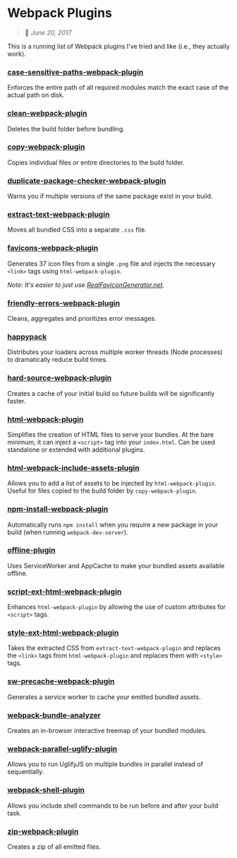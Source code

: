 # Webpack Plugins
> :calendar: *June 20, 2017*

This is a running list of Webpack plugins I've tried and like (i.e., they actually work).

### [case-sensitive-paths-webpack-plugin](https://github.com/Urthen/case-sensitive-paths-webpack-plugin)
Enforces the entire path of all required modules match the exact case of the actual path on disk.

### [clean-webpack-plugin](https://github.com/johnagan/clean-webpack-plugin)
Deletes the build folder before bundling.

### [copy-webpack-plugin](https://github.com/kevlened/copy-webpack-plugin)
Copies individual files or entire directories to the build folder.

### [duplicate-package-checker-webpack-plugin](https://github.com/darrenscerri/duplicate-package-checker-webpack-plugin)
Warns you if multiple versions of the same package exist in your build.

### [extract-text-webpack-plugin](https://github.com/webpack-contrib/extract-text-webpack-plugin)
Moves all bundled CSS into a separate `.css` file.

### [favicons-webpack-plugin](https://github.com/jantimon/favicons-webpack-plugin)
Generates 37 icon files from a single `.png` file and injects the necessary `<link>` tags using `html-webpack-plugin`.

*Note: It's easier to just use [RealFaviconGenerator.net](https://realfavicongenerator.net).*

### [friendly-errors-webpack-plugin](https://github.com/geowarin/friendly-errors-webpack-plugin)
Cleans, aggregates and prioritizes error messages.

### [happypack](https://github.com/amireh/happypack)
Distributes your loaders across multiple worker threads (Node processes) to dramatically reduce build times.

### [hard-source-webpack-plugin](https://github.com/mzgoddard/hard-source-webpack-plugin)
Creates a cache of your initial build so future builds will be significantly faster.

### [html-webpack-plugin](https://github.com/jantimon/html-webpack-plugin)
Simplifies the creation of HTML files to serve your bundles. At the bare minimum, it can inject a `<script>` tag into your `index.html`. Can be used standalone or extended with additional plugins.

### [html-webpack-include-assets-plugin](https://github.com/jharris4/html-webpack-include-assets-plugin)
Allows you to add a list of assets to be injected by `html-webpack-plugin`. Useful for files copied to the build folder by `copy-webpack-plugin`.

### [npm-install-webpack-plugin](https://github.com/webpack-contrib/npm-install-webpack-plugin)
Automatically runs `npm install` when you require a new package in your build (when running `webpack-dev-server`).

### [offline-plugin](https://github.com/NekR/offline-plugin)
Uses ServiceWorker and AppCache to make your bundled assets available offline.

### [script-ext-html-webpack-plugin](https://github.com/numical/script-ext-html-webpack-plugin)
Enhances `html-webpack-plugin` by allowing the use of custom attributes for `<script>` tags.

### [style-ext-html-webpack-plugin](https://github.com/numical/style-ext-html-webpack-plugin)
Takes the extracted CSS from `extract-text-webpack-plugin` and replaces the `<link>` tags from `html-webpack-plugin` and replaces them with `<style>` tags.

### [sw-precache-webpack-plugin](https://github.com/goldhand/sw-precache-webpack-plugin)
Generates a service worker to cache your emitted bundled assets.

### [webpack-bundle-analyzer](https://github.com/th0r/webpack-bundle-analyzer)
Creates an in-browser interactive treemap of your bundled modules.

### [webpack-parallel-uglify-plugin](https://github.com/gdborton/webpack-parallel-uglify-plugin)
Allows you to run UglifyJS on multiple bundles in parallel instead of sequentially.

### [webpack-shell-plugin](https://github.com/1337programming/webpack-shell-plugin)
Allows you include shell commands to be run before and after your build task.

### [zip-webpack-plugin](https://github.com/erikdesjardins/zip-webpack-plugin)
Creates a zip of all emitted files.
